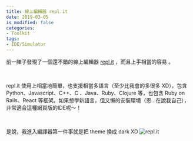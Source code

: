 ```yaml
---
title: 線上編輯器 repl.it
date: 2019-03-05
is_modified: false
categories:
- Toolkit
tags:
- IDE/Simulator
--- 
```


前一陣子發現了一個還不錯的線上編輯器  [repl.it](https://repl.it/) ，而且上手相當的容易 。
<!--more-->
<br> 

repl.it 使用上相當地簡單，也支援相當多語言（至少比我會的多很多 XD），包含 Python、Javascript、C++、C 、Java、Ruby、Clojure 等，也包含 Ruby on Rails、React 等框架。如果想學新語言，但又懶的安裝環境（恩...在說我自己），非常適合這種網頁版的IDE呢～！

<br> 

是說，我進入編譯器第一件事就是把 theme 換成 dark XD
![repl.it](https://i.imgur.com/v8g7iQs.png)
 
